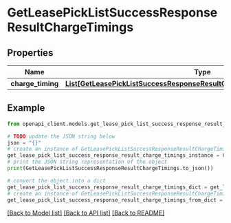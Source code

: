 # GetLeasePickListSuccessResponseResultChargeTimings


## Properties

Name | Type | Description | Notes
------------ | ------------- | ------------- | -------------
**charge_timing** | [**List[GetLeasePickListSuccessResponseResultChargeTimingsChargeTimingInner]**](GetLeasePickListSuccessResponseResultChargeTimingsChargeTimingInner.md) |  | 

## Example

```python
from openapi_client.models.get_lease_pick_list_success_response_result_charge_timings import GetLeasePickListSuccessResponseResultChargeTimings

# TODO update the JSON string below
json = "{}"
# create an instance of GetLeasePickListSuccessResponseResultChargeTimings from a JSON string
get_lease_pick_list_success_response_result_charge_timings_instance = GetLeasePickListSuccessResponseResultChargeTimings.from_json(json)
# print the JSON string representation of the object
print(GetLeasePickListSuccessResponseResultChargeTimings.to_json())

# convert the object into a dict
get_lease_pick_list_success_response_result_charge_timings_dict = get_lease_pick_list_success_response_result_charge_timings_instance.to_dict()
# create an instance of GetLeasePickListSuccessResponseResultChargeTimings from a dict
get_lease_pick_list_success_response_result_charge_timings_from_dict = GetLeasePickListSuccessResponseResultChargeTimings.from_dict(get_lease_pick_list_success_response_result_charge_timings_dict)
```
[[Back to Model list]](../README.md#documentation-for-models) [[Back to API list]](../README.md#documentation-for-api-endpoints) [[Back to README]](../README.md)


